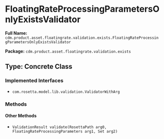 # FloatingRateProcessingParametersOnlyExistsValidator

**Full Name:** `cdm.product.asset.floatingrate.validation.exists.FloatingRateProcessingParametersOnlyExistsValidator`

**Package:** `cdm.product.asset.floatingrate.validation.exists`

## Type: Concrete Class

### Implemented Interfaces

- `com.rosetta.model.lib.validation.ValidatorWithArg`

### Methods

#### Other Methods

- `ValidationResult validate(RosettaPath arg0, FloatingRateProcessingParameters arg1, Set arg2)`

